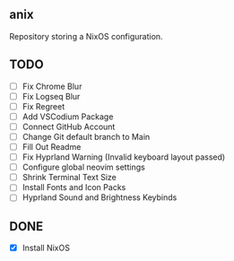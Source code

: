 ## anix
Repository storing a NixOS configuration.

## TODO
- [ ] Fix Chrome Blur
- [ ] Fix Logseq Blur
- [ ] Fix Regreet
- [ ] Add VSCodium Package
- [ ] Connect GitHub Account
- [ ] Change Git default branch to Main
- [ ] Fill Out Readme
- [ ] Fix Hyprland Warning (Invalid keyboard layout passed)
- [ ] Configure global neovim settings
- [ ] Shrink Terminal Text Size
- [ ] Install Fonts and Icon Packs
- [ ] Hyprland Sound and Brightness Keybinds

## DONE
- [x] Install NixOS
